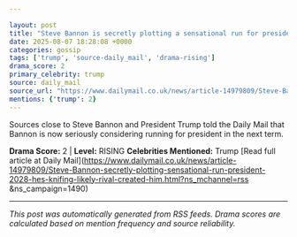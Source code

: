 ```yaml
---

layout: post
title: "Steve Bannon is secretly plotting a sensational run for president in 2028 ... and he's already knifing his likely rival: 'I created him'"
date: 2025-08-07 18:28:08 +0000
categories: gossip
tags: ['trump', 'source-daily_mail', 'drama-rising']
drama_score: 2
primary_celebrity: trump
source: daily_mail
source_url: "https://www.dailymail.co.uk/news/article-14979809/Steve-Bannon-secretly-plotting-sensational-run-president-2028-hes-knifing-likely-rival-created-him.html?ns_mchannel=rss&1490&campaign=1490"
mentions: {'trump': 2}
---
```


Sources close to Steve Bannon and President Trump told the Daily Mail that Bannon is now seriously considering running for president in the next term.

**Drama Score:** 2 | **Level:** RISING **Celebrities Mentioned:** Trump [Read full article at Daily Mail](https://www.dailymail.co.uk/news/article-14979809/Steve-Bannon-secretly-plotting-sensational-run-president-2028-hes-knifing-likely-rival-created-him.html?ns_mchannel=rss &ns_campaign=1490)

---

*This post was automatically generated from RSS feeds. Drama scores are calculated based on mention frequency and source reliability.*